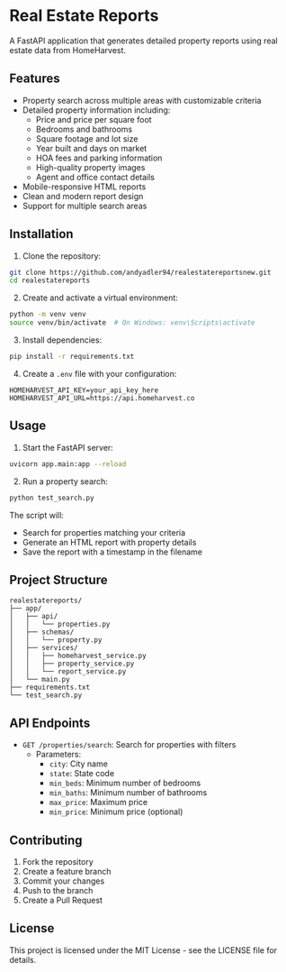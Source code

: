 # Real Estate Reports

A FastAPI application that generates detailed property reports using real estate data from HomeHarvest.

## Features

- Property search across multiple areas with customizable criteria
- Detailed property information including:
  - Price and price per square foot
  - Bedrooms and bathrooms
  - Square footage and lot size
  - Year built and days on market
  - HOA fees and parking information
  - High-quality property images
  - Agent and office contact details
- Mobile-responsive HTML reports
- Clean and modern report design
- Support for multiple search areas

## Installation

1. Clone the repository:
```bash
git clone https://github.com/andyadler94/realestatereportsnew.git
cd realestatereports
```

2. Create and activate a virtual environment:
```bash
python -m venv venv
source venv/bin/activate  # On Windows: venv\Scripts\activate
```

3. Install dependencies:
```bash
pip install -r requirements.txt
```

4. Create a `.env` file with your configuration:
```
HOMEHARVEST_API_KEY=your_api_key_here
HOMEHARVEST_API_URL=https://api.homeharvest.co
```

## Usage

1. Start the FastAPI server:
```bash
uvicorn app.main:app --reload
```

2. Run a property search:
```bash
python test_search.py
```

The script will:
- Search for properties matching your criteria
- Generate an HTML report with property details
- Save the report with a timestamp in the filename

## Project Structure

```
realestatereports/
├── app/
│   ├── api/
│   │   └── properties.py
│   ├── schemas/
│   │   └── property.py
│   ├── services/
│   │   ├── homeharvest_service.py
│   │   ├── property_service.py
│   │   └── report_service.py
│   └── main.py
├── requirements.txt
└── test_search.py
```

## API Endpoints

- `GET /properties/search`: Search for properties with filters
  - Parameters:
    - `city`: City name
    - `state`: State code
    - `min_beds`: Minimum number of bedrooms
    - `min_baths`: Minimum number of bathrooms
    - `max_price`: Maximum price
    - `min_price`: Minimum price (optional)

## Contributing

1. Fork the repository
2. Create a feature branch
3. Commit your changes
4. Push to the branch
5. Create a Pull Request

## License

This project is licensed under the MIT License - see the LICENSE file for details.
